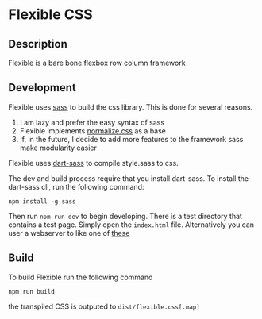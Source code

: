 # Flexible CSS

## Description
Flexible is a bare bone flexbox row column framework

## Development
Flexible uses [sass](https://sass-lang.com) to build the css library. This is done for several reasons.
1. I  am lazy and prefer the easy syntax of sass
2. Flexible implements [normalize.css](https://necolas.github.io/normalize.css/) as a base
3. If, in the future, I decide to add more features to the framework sass make modularity easier

Flexible uses [dart-sass](https://github.com/sass/dart-sass) to compile style.sass to css.

The dev and build process require that you install dart-sass. To install the dart-sass cli, run the following command:
```
npm install -g sass 
```

Then run `npm run dev` to begin developing. There is a test directory that contains a test page. Simply open the `index.html` file.
Alternatively you can user a webserver to like one of [these](https://gist.github.com/willurd/5720255)

## Build
To build Flexible run the following command
```
npm run build
```

the transpiled CSS is outputed to `dist/flexible.css[.map]`

